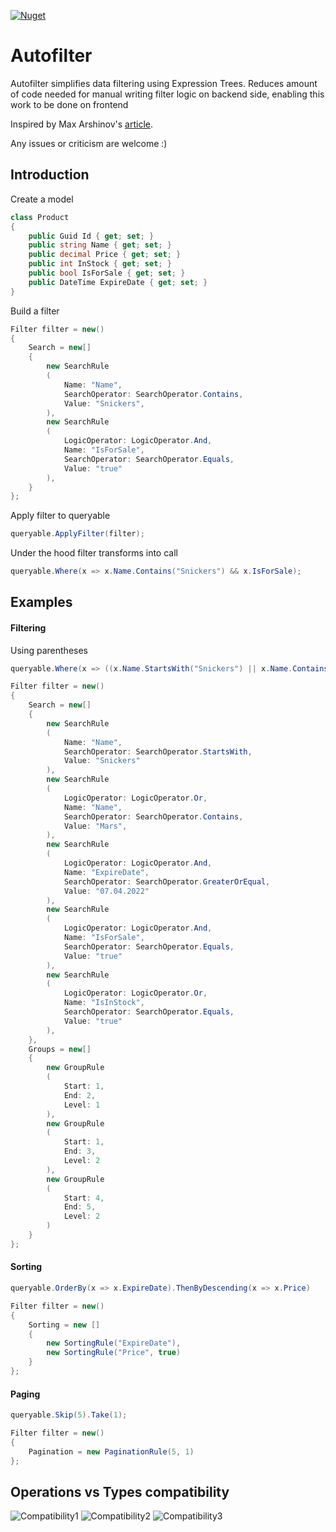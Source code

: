 [![Nuget](https://img.shields.io/nuget/v/ART4S.Autofilter)](https://www.nuget.org/packages/ART4S.Autofilter/)
# Autofilter

Autofilter simplifies data filtering using Expression Trees. 
Reduces amount of code needed for manual writing filter logic on backend side, enabling this work to be done on frontend

Inspired by Max Arshinov's [article](https://habr.com/ru/company/jugru/blog/423891/).

Any issues or criticism are welcome :)

## Introduction

Create a model

```c#
class Product
{
    public Guid Id { get; set; }
    public string Name { get; set; }
    public decimal Price { get; set; }
    public int InStock { get; set; }
    public bool IsForSale { get; set; }
    public DateTime ExpireDate { get; set; }
}
```

Build a filter

```c#
Filter filter = new()
{
    Search = new[]
    {
        new SearchRule
        (
            Name: "Name",
            SearchOperator: SearchOperator.Contains,
            Value: "Snickers",
        ),
        new SearchRule
        (
            LogicOperator: LogicOperator.And,
            Name: "IsForSale",
            SearchOperator: SearchOperator.Equals,
            Value: "true"
        ),
    }
};
```

Apply filter to queryable

```c#
queryable.ApplyFilter(filter);
```

Under the hood filter transforms into call
```c#
queryable.Where(x => x.Name.Contains("Snickers") && x.IsForSale);
```

## Examples

#### Filtering

Using parentheses

```c#
queryable.Where(x => ((x.Name.StartsWith("Snickers") || x.Name.Contains("Mars")) && x.ExpireDate >= "07.04.2022") && (x.IsForSale || x.IsInStock))
```
```c#
Filter filter = new()
{
    Search = new[]
    {
        new SearchRule
        (
            Name: "Name",
            SearchOperator: SearchOperator.StartsWith,
            Value: "Snickers"
        ),
        new SearchRule
        (
            LogicOperator: LogicOperator.Or,
            Name: "Name",
            SearchOperator: SearchOperator.Contains,
            Value: "Mars",
        ),
        new SearchRule
        (
            LogicOperator: LogicOperator.And,
            Name: "ExpireDate",
            SearchOperator: SearchOperator.GreaterOrEqual,
            Value: "07.04.2022"
        ),
        new SearchRule
        (
            LogicOperator: LogicOperator.And,
            Name: "IsForSale",
            SearchOperator: SearchOperator.Equals,
            Value: "true"
        ),
        new SearchRule
        (
            LogicOperator: LogicOperator.Or,
            Name: "IsInStock",
            SearchOperator: SearchOperator.Equals,
            Value: "true"
        ),
    },
    Groups = new[]
    {
        new GroupRule
        (
            Start: 1,
            End: 2,
            Level: 1
        ),
        new GroupRule
        (
            Start: 1,
            End: 3,
            Level: 2
        ),
        new GroupRule
        (
            Start: 4,
            End: 5,
            Level: 2
        )
    }
};
```

#### Sorting

```c#
queryable.OrderBy(x => x.ExpireDate).ThenByDescending(x => x.Price)
```
```c#
Filter filter = new()
{
    Sorting = new []
    {
        new SortingRule("ExpireDate"),
        new SortingRule("Price", true)
    }
};
```

#### Paging

```c#
queryable.Skip(5).Take(1);
```

```c#
Filter filter = new()
{
    Pagination = new PaginationRule(5, 1)
};
```

## Operations vs Types compatibility

![Compatibility1](https://user-images.githubusercontent.com/24371700/162436461-09717eaa-23d4-4693-af71-eed40aab02ee.png) 
![Compatibility2](https://user-images.githubusercontent.com/24371700/162436470-3e3db5e0-ab62-4add-bdb1-91664017a4e6.png)
![Compatibility3](https://user-images.githubusercontent.com/24371700/162436496-2d995028-8e68-48f1-8c67-5698792a5527.png)
